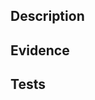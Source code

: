 <!--- Add your Jira item on the title. i.e.: [CON-342] adding CI -->

## Description
<!--- List the changes you have made and describe the motivation of the PR -->

## Evidence
<!--- You can provide, for example, screenshots or gifs here -->

## Tests
<!--- How did you test your work? -->
